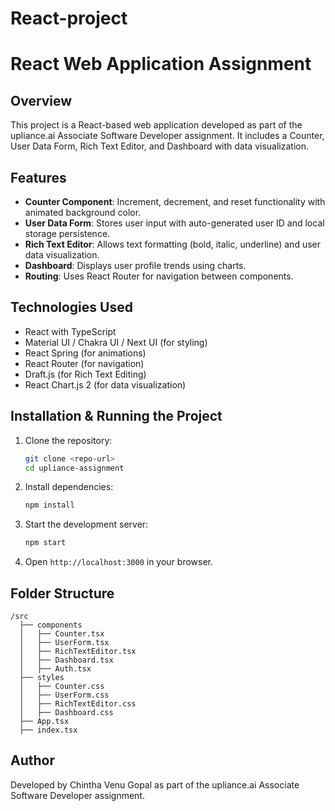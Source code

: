 # React-project
# React Web Application Assignment

## Overview
This project is a React-based web application developed as part of the upliance.ai Associate Software Developer assignment. It includes a Counter, User Data Form, Rich Text Editor, and Dashboard with data visualization.

## Features
- **Counter Component**: Increment, decrement, and reset functionality with animated background color.
- **User Data Form**: Stores user input with auto-generated user ID and local storage persistence.
- **Rich Text Editor**: Allows text formatting (bold, italic, underline) and user data visualization.
- **Dashboard**: Displays user profile trends using charts.
- **Routing**: Uses React Router for navigation between components.

## Technologies Used
- React with TypeScript
- Material UI / Chakra UI / Next UI (for styling)
- React Spring (for animations)
- React Router (for navigation)
- Draft.js (for Rich Text Editing)
- React Chart.js 2 (for data visualization)

## Installation & Running the Project
1. Clone the repository:
   ```sh
   git clone <repo-url>
   cd upliance-assignment
   ```
2. Install dependencies:
   ```sh
   npm install
   ```
3. Start the development server:
   ```sh
   npm start
   ```
4. Open `http://localhost:3000` in your browser.

## Folder Structure
```
/src
  ├── components
  │   ├── Counter.tsx
  │   ├── UserForm.tsx
  │   ├── RichTextEditor.tsx
  │   ├── Dashboard.tsx
  │   ├── Auth.tsx
  ├── styles
  │   ├── Counter.css
  │   ├── UserForm.css
  │   ├── RichTextEditor.css
  │   ├── Dashboard.css
  ├── App.tsx
  ├── index.tsx
```



## Author
Developed by Chintha Venu Gopal as part of the upliance.ai Associate Software Developer assignment.

